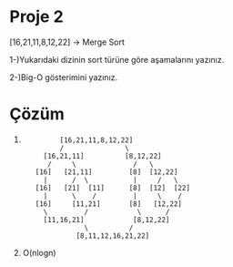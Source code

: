 # Proje 2 

[16,21,11,8,12,22] -> Merge Sort

1-)Yukarıdaki dizinin sort türüne göre aşamalarını yazınız.

2-)Big-O gösterimini yazınız.


# Çözüm

1)
                [16,21,11,8,12,22]
                /               \
            [16,21,11]          [8,12,22]
             /     \              /   \
          [16]   [21,11]         [8]  [12,22]
            |      /  \           |     /   \
          [16]   [21]  [11]      [8]  [12]  [22]
            |      \    /         |     \    /
          [16]     [11,21]       [8]   [12,22]
            \         /            \      /
            [11,16,21]            [8,12,22]
                      \          / 
                    [8,11,12,16,21,22] 








2) O(nlogn)


